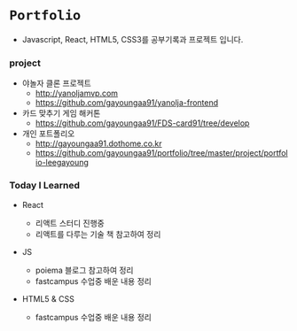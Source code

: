 # `Portfolio`
- Javascript, React, HTML5, CSS3를 공부기록과 프로젝트 입니다.

### project
- 야놀자 클론 프로젝트 
  -  http://yanoljamvp.com
  - https://github.com/gayoungaa91/yanolja-frontend 
- 카드 맞추기 게임 해커톤 
  - https://github.com/gayoungaa91/FDS-card91/tree/develop
- 개인 포트폴리오 
  - http://gayoungaa91.dothome.co.kr
  - https://github.com/gayoungaa91/portfolio/tree/master/project/portfolio-leegayoung

### Today I Learned 
- React
  - 리액트 스터디 진행중
  - 리액트를 다루는 기술 책 참고하여 정리
  
- JS
  - poiema 블로그 참고하여 정리
  - fastcampus 수업중 배운 내용 정리
  
- HTML5 & CSS
  - fastcampus 수업중 배운 내용 정리


